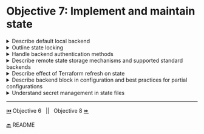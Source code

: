 # Objective 7: Implement and maintain state

<details><summary>Describe default local backend</summary>
<p>

- **Backends** - by default Terraform uses 'local' backend
  - This is an abstraction that determines how state is loaded and how an operation is executed. It allows such actions as non-local file state storage and remote execution
  - Benefits:
    - Working in a team - can store state remotely and use locks to prevent corruption in state
    - Keeping sensitive information off disk - state in backends are only stored in memory
    - Remote operations - `terraform apply` can take time for larger infrastructures, some backends can use remote operations instead to execute commands remotely
- Local example config:
  ```BASH
    terraform {
        backend "local" {
        path = "relative/path/to/terraform.tfstate"
      }
    }
  ```
  </p>

</details>

<details><summary>Outline state locking	</summary>
<p>

State Locking

- if supported by your backend state can be locked so others cannot change it while another change is being made.
- this is automatic for all operations that can write state
- Backends types supporting locking:(standard)artifactory,azurerm,consul,cos,etcd,etcdv3,gcs,http,manta,oss,pg,s3,swift,terraform enterprise, and in enhanced backends there are remote operations as well (plan, apply, etc.)
- A lock can be forced open with `force-unlock` which requires a unique nonce lock ID
</p>

</details>

<details><summary>Handle backend authentication methods	</summary>
<p>

- Different backends have different configuration for authentication, authentication can be done different ways within a backend.
- Example with azurerm:

  ```BASH
    #authenticating using the Azure CLI or a Service Principal:
    terraform {
    backend "azurerm" {
        resource_group_name  = "StorageAccount-ResourceGroup"
        storage_account_name = "abcd1234"
        container_name       = "tfstate"
         key                 = "prod.terraform.tfstate"
        }
    }

    #----------------------------------
    #authenticating using Managed Service Identity (MSI):
     terraform {
        backend "azurerm" {
            storage_account_name = "abcd1234"
            container_name       = "tfstate"
            key                  = "prod.terraform.tfstate"
            use_msi              = true
            subscription_id  = "00000000-0000-0000-0000-000000000000"
            tenant_id        = "00000000-0000-0000-0000-000000000000"
            }
    }
  ```

  </p>

</details>

<details><summary>Describe remote state storage mechanisms and supported standard backends</summary>
<p>

**Remote State Storage**

- Uses Terraform Cloud as a backend, allows free remote state management
- [Tutorial for Remote State Storage](https://learn.hashicorp.com/terraform/getting-started/remote)

**Standard backends**

- artifactory,azurerm,consul,cos,etcd,etcdv3,gcs,http,manta,oss,pg,s3,swift,terraform enterprise
</p>

</details>

<details><summary>Describe effect of Terraform refresh on state	</summary>
<p>

- `terraform refresh`
- reconciles the state Terraform knows about via the state file.
- refresh does not modify the infrastructure, it does modify the state file.
</p>

</details>

<details><summary>Describe backend block in configuration and best practices for partial configurations	</summary>
<p>

Backend Config

- Backends are configured in the Terraform files.
- there can only be one backend
- This is an example of a config for "consul":

```BASH
terraform {
  backend "consul" {
    address = "demo.consul.io"
    scheme  = "https"
    path    = "example_app/terraform_state"
  }
}
```

Partial Configuration

- You can omit certain arguments from the backend configuration.
- This is done to avoid storing access keys or private data in the main configuration
- adding the omitted arguments must be done during the initialization process by doing the following:
  - Interactively - If interact input is enabled it will ask you for the required values
  - File - `terraform init -backend-config=PATH` that contains the variables
  - Command-link key/value pairs - `terraform init -backend-config="KEY=VALUE"` \*\*This isn't recommended for secret keys since CL flags can be stored in a history file.
  </p>

</details>

<details><summary>Understand secret management in state files</summary>
<p>

- state contains resource IDs and attributes, db data that may have passwords.
- with remote state, state is only in memory when in use. This is more secure
- also some backends can encrypt the state data at rest
- Terraform Cloud encrypts state at rest and protects it with TLS in transit.
- Terraform Cloud keeps track of user identity, and state changes.
</p>

</details>

---

[⏮️](../objective-6/workflow.md) Objective 6 &nbsp; || &nbsp; Objective 8 [⏩](../objective-8/hcl-features.md)

[🔙](/README.md) README
